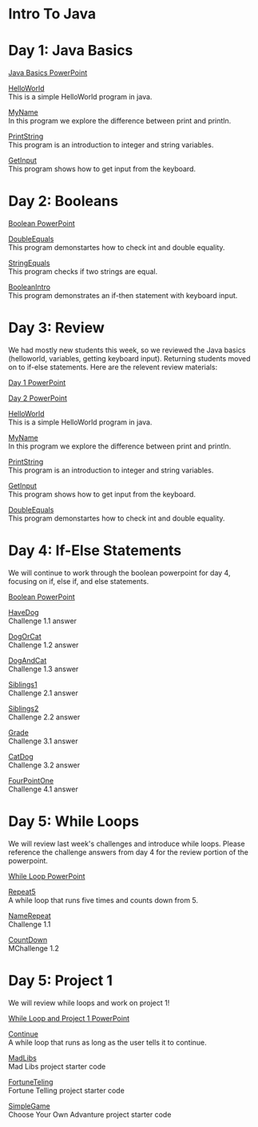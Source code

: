 # Intro To Java

# Day 1: Java Basics
  <a href="https://docs.google.com/presentation/d/1j6KTnli6qoUEMLKL93y19cYdjBYJj5Ab2reQhvs1Qq0/edit#slide=id.p1"> Java Basics PowerPoint</a>
  
  <a href="https://repl.it/@heagle/HelloWorld">HelloWorld</a><br>
  This is a simple HelloWorld program in java.
  
  <a href="https://repl.it/@heagle/MyName">MyName</a><br>
  In this program we explore the difference between print and println.
  
  <a href="https://repl.it/@heagle/PrintString">PrintString</a><br>
  This program is an introduction to integer and string variables.
  
  <a href="https://repl.it/@heagle/GetInput">GetInput</a><br>
  This program shows how to get input from the keyboard.
  
 # Day 2: Booleans
 <a href="https://docs.google.com/presentation/d/1aYSTmvaFEBG5d1dWtHe88NFkTUzHxQA0E5YmJdTIxzQ/edit?usp=sharing">Boolean PowerPoint</a>
 
 <a href="https://repl.it/@heagle/StringEquals">DoubleEquals</a><br>
  This program demonstartes how to check int and double equality.
  
 <a href="https://repl.it/@heagle/StringEquals">StringEquals</a><br>
  This program checks if two strings are equal.
  
  <a href="https://repl.it/@heagle/BooleanIntro">BooleanIntro</a><br>
  This program demonstrates an if-then statement with keyboard input.
 
  # Day 3: Review
  
  We had mostly new students this week, so we reviewed the Java basics (helloworld, variables, getting keyboard input). Returning students moved on to if-else statements. Here are the relevent review materials:
  
 <a href="https://docs.google.com/presentation/d/1j6KTnli6qoUEMLKL93y19cYdjBYJj5Ab2reQhvs1Qq0/edit#slide=id.p1"> Day 1 PowerPoint</a>
  
 <a href="https://docs.google.com/presentation/d/1aYSTmvaFEBG5d1dWtHe88NFkTUzHxQA0E5YmJdTIxzQ/edit?usp=sharing"> Day 2 PowerPoint</a>
 
 <a href="https://repl.it/@heagle/HelloWorld">HelloWorld</a><br>
  This is a simple HelloWorld program in java.
  
  <a href="https://repl.it/@heagle/MyName">MyName</a><br>
  In this program we explore the difference between print and println.
  
  <a href="https://repl.it/@heagle/PrintString">PrintString</a><br>
  This program is an introduction to integer and string variables.
  
  <a href="https://repl.it/@heagle/GetInput">GetInput</a><br>
  This program shows how to get input from the keyboard.
  
  <a href="https://repl.it/@heagle/StringEquals">DoubleEquals</a><br>
  This program demonstartes how to check int and double equality.
  
  # Day 4: If-Else Statements
  
  We will continue to work through the boolean powerpoint for day 4, focusing on if, else if, and else statements.
  
  <a href="https://docs.google.com/presentation/d/1aYSTmvaFEBG5d1dWtHe88NFkTUzHxQA0E5YmJdTIxzQ/edit?usp=sharing"> Boolean PowerPoint</a>
  
  <a href="https://repl.it/@heagle/HaveDog">HaveDog</a><br>
  Challenge 1.1 answer
  
  <a href="https://repl.it/@heagle/DogOrCat">DogOrCat</a><br>
  Challenge 1.2 answer
  
  <a href="https://repl.it/@heagle/DogAndCat">DogAndCat</a><br>
  Challenge 1.3 answer
  
   <a href="https://repl.it/@heagle/Siblings1">Siblings1</a><br>
  Challenge 2.1 answer
  
   <a href="https://repl.it/@heagle/Siblings2">Siblings2</a><br>
  Challenge 2.2 answer
  
   <a href="https://repl.it/@heagle/Grade">Grade</a><br>
  Challenge 3.1 answer
  
  <a href="https://repl.it/@heagle/CatDog">CatDog</a><br>
  Challenge 3.2 answer
  
  <a href="https://repl.it/@heagle/FourPointOne">FourPointOne</a><br>
  Challenge 4.1 answer
  
  # Day 5: While Loops
  
  We will review last week's challenges and introduce while loops. Please reference the challenge answers from day 4 for the review portion of the powerpoint.
  
  <a href="https://docs.google.com/presentation/d/1IIOvBbNLSGQcZPYhVinx2IMPQaduulAsRuSYKzkfMAM/edit?usp=sharing"> While Loop PowerPoint</a>
  
  <a href="https://repl.it/@heagle/Repeat5">Repeat5</a><br>
  A while loop that runs five times and counts down from 5.
  
  <a href="https://repl.it/@heagle/NameRepeat">NameRepeat</a><br>
  Challenge 1.1
  
  <a href="https://repl.it/@heagle/MadLibs">CountDown</a><br>
  MChallenge 1.2
  
   # Day 5: Project 1
  
  We will review while loops and work on project 1!
  
  <a href="https://docs.google.com/presentation/d/1IIOvBbNLSGQcZPYhVinx2IMPQaduulAsRuSYKzkfMAM/edit?usp=sharing"> While Loop and Project 1 PowerPoint</a>
  
  <a href="https://repl.it/@heagle/Continue">Continue</a><br>
  A while loop that runs as long as the user tells it to continue.
  
  <a href="https://repl.it/@heagle/MadLibs">MadLibs</a><br>
  Mad Libs project starter code
  
  <a href="https://repl.it/@heagle/FortuneTelling">FortuneTeling</a><br>
  Fortune Telling project starter code
  
  <a href="https://repl.it/@heagle/SimpleGame">SimpleGame</a><br>
  Choose Your Own Advanture project starter code
  
 
